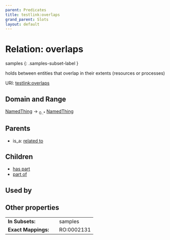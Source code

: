 ```yaml
---
parent: Predicates
title: testlink:overlaps
grand_parent: Slots
layout: default
---
```


# Relation: overlaps

samples
{: .samples-subset-label }


holds between entities that overlap in their extents (resources or processes)

URI: [testlink:overlaps](https://w3id.org/testlink/vocab/overlaps)

## Domain and Range

[NamedThing](NamedThing.md) ->  <sub>0..*</sub> [NamedThing](NamedThing.md)

## Parents

 *  is_a: [related to](related_to.md)

## Children

 *  [has part](has_part.md)
 *  [part of](part_of.md)

## Used by


## Other properties

|  |  |  |
| --- | --- | --- |
| **In Subsets:** | | samples |
| **Exact Mappings:** | | RO:0002131 |

